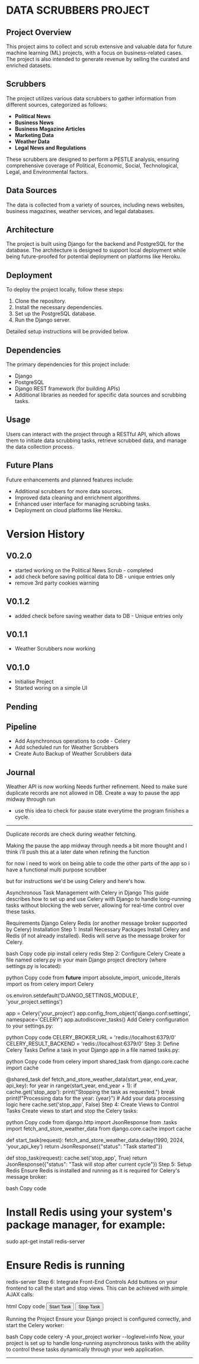 # DATA SCRUBBERS PROJECT

## Project Overview
This project aims to collect and scrub extensive and valuable data for future machine learning (ML) projects, with a focus on business-related cases. The project is also intended to generate revenue by selling the curated and enriched datasets.

## Scrubbers
The project utilizes various data scrubbers to gather information from different sources, categorized as follows:
- **Political News**
- **Business News**
- **Business Magazine Articles**
- **Marketing Data**
- **Weather Data**
- **Legal News and Regulations**

These scrubbers are designed to perform a PESTLE analysis, ensuring comprehensive coverage of Political, Economic, Social, Technological, Legal, and Environmental factors.

## Data Sources
The data is collected from a variety of sources, including news websites, business magazines, weather services, and legal databases.

## Architecture
The project is built using Django for the backend and PostgreSQL for the database. The architecture is designed to support local deployment while being future-proofed for potential deployment on platforms like Heroku.

## Deployment
To deploy the project locally, follow these steps:
1. Clone the repository.
2. Install the necessary dependencies.
3. Set up the PostgreSQL database.
4. Run the Django server.

Detailed setup instructions will be provided below.

## Dependencies
The primary dependencies for this project include:
- Django
- PostgreSQL
- Django REST framework (for building APIs)
- Additional libraries as needed for specific data sources and scrubbing tasks.

## Usage
Users can interact with the project through a RESTful API, which allows them to initiate data scrubbing tasks, retrieve scrubbed data, and manage the data collection process.

## Future Plans
Future enhancements and planned features include:
- Additional scrubbers for more data sources.
- Improved data cleaning and enrichment algorithms.
- Enhanced user interface for managing scrubbing tasks.
- Deployment on cloud platforms like Heroku.

# Version History

## V0.2.0
- started working on the Political News Scrub - completed
- add check before saving political data to DB - unique entries only
- remove 3rd party cookies warning

## V0.1.2
- added check before saving weather data to DB - Unique entries only

## V0.1.1
- Weather Scrubbers now working

## V0.1.0
- Initialise Project
- Started woring on a simple UI

## Pending


## Pipeline
- Add Asynchronous operations to code - Celery
- Add scheduled run for Weather Scrubbers
- Create Auto Backup of Weather Scrubbers data







## Journal

Weather API is now working
Needs further refinement. Need to make sure duplicate records are not allowed in DB.
Create a way to pause the app midway through run
- use this idea to check for pause state everytime the program finishes a cycle.

-----------------
Duplicate records are check during weather fetching.

Making the pause the app midway through needs a bit more thought and I think i'll push this at a later date when refining the function

for now i need to work on being able to code the other parts of the app so i have a functional multi purpose scrubber

but for instructions we'd be using Celery and here's how.

Asynchronous Task Management with Celery in Django
This guide describes how to set up and use Celery with Django to handle long-running tasks without blocking the web server, allowing for real-time control over these tasks.

Requirements
Django
Celery
Redis (or another message broker supported by Celery)
Installation
Step 1: Install Necessary Packages
Install Celery and Redis (if not already installed). Redis will serve as the message broker for Celery.

bash
Copy code
pip install celery redis
Step 2: Configure Celery
Create a file named celery.py in your main Django project directory (where settings.py is located):

python
Copy code
from __future__ import absolute_import, unicode_literals
import os
from celery import Celery

os.environ.setdefault('DJANGO_SETTINGS_MODULE', 'your_project.settings')

app = Celery('your_project')
app.config_from_object('django.conf:settings', namespace='CELERY')
app.autodiscover_tasks()
Add Celery configuration to your settings.py:

python
Copy code
CELERY_BROKER_URL = 'redis://localhost:6379/0'
CELERY_RESULT_BACKEND = 'redis://localhost:6379/0'
Step 3: Define Celery Tasks
Define a task in your Django app in a file named tasks.py:

python
Copy code
from celery import shared_task
from django.core.cache import cache

@shared_task
def fetch_and_store_weather_data(start_year, end_year, api_key):
    for year in range(start_year, end_year + 1):
        if cache.get('stop_app'):
            print("Stopping the task as requested.")
            break
        print(f"Processing data for the year: {year}")
        # Add your data processing logic here
        cache.set('stop_app', False)
Step 4: Create Views to Control Tasks
Create views to start and stop the Celery tasks:

python
Copy code
from django.http import JsonResponse
from .tasks import fetch_and_store_weather_data
from django.core.cache import cache

def start_task(request):
    fetch_and_store_weather_data.delay(1990, 2024, 'your_api_key')
    return JsonResponse({"status": "Task started"})

def stop_task(request):
    cache.set('stop_app', True)
    return JsonResponse({"status": "Task will stop after current cycle"})
Step 5: Setup Redis
Ensure Redis is installed and running as it is required for Celery's message broker:

bash
Copy code
# Install Redis using your system's package manager, for example:
sudo apt-get install redis-server
# Ensure Redis is running
redis-server
Step 6: Integrate Front-End Controls
Add buttons on your frontend to call the start and stop views. This can be achieved with simple AJAX calls:

html
Copy code
<button onclick="startTask()">Start Task</button>
<button onclick="stopTask()">Stop Task</button>

<script>
function startTask() {
    fetch('/start-task').then(response => response.json()).then(data => alert(data.status));
}

function stopTask() {
    fetch('/stop-task').then(response => response.json()).then(data => alert(data.status));
}
</script>
Running the Project
Ensure your Django project is configured correctly, and start the Celery worker:

bash
Copy code
celery -A your_project worker --loglevel=info
Now, your project is set up to handle long-running asynchronous tasks with the ability to control these tasks dynamically through your web application.

---------------------
